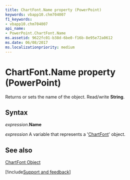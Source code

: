 ```yaml
---
title: ChartFont.Name property (PowerPoint)
keywords: vbapp10.chm704007
f1_keywords:
- vbapp10.chm704007
api_name:
- PowerPoint.ChartFont.Name
ms.assetid: 9622fc01-b38d-6be0-f16b-8e95e72a0612
ms.date: 06/08/2017
ms.localizationpriority: medium
---
```



# ChartFont.Name property (PowerPoint)

Returns or sets the name of the object. Read/write **String**.


## Syntax

_expression_.**Name**

_expression_ A variable that represents a '[ChartFont](PowerPoint.ChartFont.md)' object.


## See also


[ChartFont Object](PowerPoint.ChartFont.md)

[!include[Support and feedback](~/includes/feedback-boilerplate.md)]